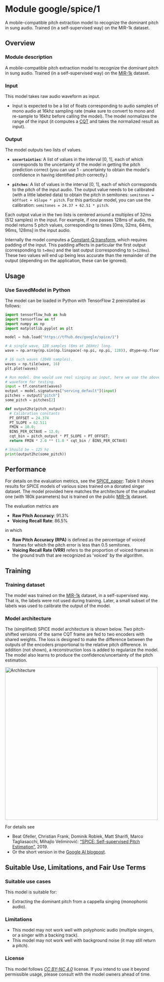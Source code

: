 # Module google/spice/1

A mobile-compatible pitch extraction model to recognize the dominant pitch in
sung audio. Trained (in a self-supervised way) on the MIR-1k dataset.

<!-- module-type: audio-pitch-extraction -->
<!-- fine-tunable: false -->
<!-- format: saved_model -->
<!-- interactive-model-name: spice -->

## Overview

### Module description

A mobile-compatible pitch extraction model to recognize the dominant pitch in
sung audio. Trained (in a self-supervised way) on the
[MIR-1k](https://sites.google.com/site/unvoicedsoundseparation/mir-1k) dataset.

### Input

This model takes raw audio waveform as input.

*   Input is expected to be a list of floats corresponding to audio samples of
    mono audio at 16khz sampling rate (make sure to convert to mono and
    re-sample to 16khz before calling the model). The model normalizes the range
    of the input (it computes a
    [CQT](https://en.wikipedia.org/wiki/Constant-Q_transform) and takes the
    normalized result as input).

### Output

The model outputs two lists of values.

*   **`uncertainties`**: A list of values in the interval [0, 1], each of which
    corresponds to the uncertainty of the model in getting the pitch prediction
    correct (you can use 1 - uncertainty to obtain the model's confidence in
    having identified pitch correctly.)

*   **`pitches`**: A list of values in the interval [0, 1], each of which
    corresponds to the pitch of the input audio. The output value needs to be
    calibrated (with a little labeled data) to obtain the pitch in semitones:
    `semitones = kOffset + kSlope * pitch`. For this particular model, you can
    use the calibration: `semitones = 24.37 + 62.51 * pitch`.

Each output value in the two lists is centered around a multiples of 32ms (512
samples) in the input. For example, if one passes 128ms of audio, the model
returns 5 pitch values, corresponding to times [0ms, 32ms, 64ms, 96ms, 128ms] in
the input audio.

Internally the model computes a
[Constant-Q transform](https://en.wikipedia.org/wiki/Constant-Q_transform),
which requires padding of the input. This padding affects in particular the
first output (corresponding to `t=0ms`) and the last output (corresponding to
`t=128ms`). These two values will end up being less accurate than the remainder
of the output (depending on the application, these can be ignored).

## Usage

### Use SavedModel in Python

The model can be loaded in Python with TensorFlow 2 preinstalled as follows:

```python
import tensorflow_hub as hub
import tensorflow as tf
import numpy as np
import matplotlib.pyplot as plt

model = hub.load("https://tfhub.dev/google/spice/1")

# A single wave, 128 samples (8ms at 16kHz) long.
wave = np.array(np.sin(np.linspace(-np.pi, np.pi, 128)), dtype=np.float32)

# 16 such waves (2048 samples).
waves = np.tile(wave, 16)
plt.plot(waves)

# Run model. One would use real singing as input, here we use the above
# waveform for testing.
input = tf.constant(waves)
output = model.signatures["serving_default"](input)
pitches = output["pitch"]
some_pitch = pitches[2]

def output2hz(pitch_output):
  # Calibration constants
  PT_OFFSET = 24.374
  PT_SLOPE = 62.511
  FMIN = 10.0;
  BINS_PER_OCTAVE = 12.0;
  cqt_bin = pitch_output * PT_SLOPE + PT_OFFSET;
  return FMIN * 2.0 ** (1.0 * cqt_bin / BINS_PER_OCTAVE)

# Should be ~ 125 hz
print(output2hz(some_pitch))
```

## Performance

For details on the evaluation metrics, see the
[SPICE_paper](https://arxiv.org/abs/1910.11664): Table II shows results for
SPICE models of various sizes trained on a donated singer dataset.  The model
provided here matches the architecture of the smallest one (with 180k
parameters) but is trained on the public
[MIR-1k](https://sites.google.com/site/unvoicedsoundseparation/mir-1k) dataset.

The evaluation metrics are

*   **Raw Pitch Accuracy**: 91.3%
*   **Voicing Recall Rate**: 86.5%

in which

*   **Raw Pitch Accuracy (RPA)** is defined as the percentage of voiced frames
    for which the pitch error is less than 0.5 semitones.
*   **Voicing Recall Rate (VRR)** refers to the proportion of voiced frames in
    the ground truth that are recognized as 'voiced' by the algorithm.

## Training

### Training dataset

The model was trained on the
[MIR-1k](https://sites.google.com/site/unvoicedsoundseparation/mir-1k) dataset,
in a self-supervised way. That is, the labels were not used during training.
Later, a small subset of the labels was used to calibrate the output of the
model.

### Model architecture

The (simplified) SPICE model architecture is shown below. Two pitch-shifted
versions of the same CQT frame are fed to two encoders with shared weights. The
loss is designed to make the difference between the outputs of the encoders
proportional to the relative pitch difference. In addition (not shown), a
reconstruction loss is added to regularize the model. The model also learns to
produce the confidence/uncertainty of the pitch estimation.

<div width:500 text-align:"center">
<img src="https://1.bp.blogspot.com/-cHsSiIoMqQ0/XcyfHjk07dI/AAAAAAAAE88/aQVUDIYeIZEJc3yYa9nzbxGr6kF5GisZACEwYBhgL/s1600/image2.png" alt="Architecture" width="500">
</div>

For details see

*   Beat Gfeller, Christian Frank, Dominik Roblek, Matt Sharifi, Marco
    Tagliasacchi, Mihajlo Velimirović:
    [“SPICE: Self-supervised Pitch Estimation”](https://arxiv.org/abs/1910.11664), 2019.
*   Or the short version in the
    [Google AI blogpost](http://ai.googleblog.com/2019/11/spice-self-supervised-pitch-estimation.html).

## Suitable Use, Limitations, and Fair Use Terms

### Suitable use cases

This model is suitable for:

*   Extracting the dominant pitch from a cappella singing (monophonic audio).

### Limitations

*   This model may not work well with polyphonic audio (multiple singers, or a
    singer with a backing track).
*   This model may not work well with background noise (it may still return a
    pitch).

### License

This model follows
*[CC BY-NC 4.0](https://creativecommons.org/licenses/by-nc/4.0/)* license. If
you intend to use it beyond permissible usage, please consult with the model
owners ahead of time.
